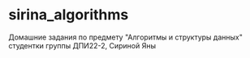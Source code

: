 # sirina_algorithms
Домашние задания по предмету "Алгоритмы и структуры данных" студентки группы ДПИ22-2, Сириной Яны
